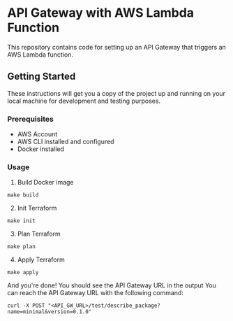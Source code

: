 # API Gateway with AWS Lambda Function

This repository contains code for setting up an API Gateway that triggers an AWS Lambda function.

## Getting Started

These instructions will get you a copy of the project up and running on your local machine for development and testing purposes.

### Prerequisites

- AWS Account
- AWS CLI installed and configured
- Docker installed

### Usage

1. Build Docker image
```
make build
```

2. Init Terraform
```
make init
```

3. Plan Terraform
```
make plan
```
4. Apply Terraform
```
make apply
```

And you're done! You should see the API Gateway URL in the output
You can reach the API Gateway URL with the following command:

```
curl -X POST "<API_GW_URL>/test/describe_package?name=minimal&version=0.1.0"
```